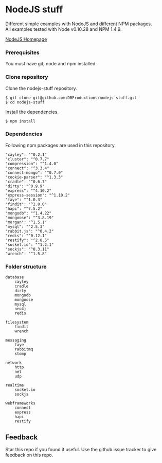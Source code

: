 # NodeJS stuff

Different simple examples with NodeJS and different NPM packages.  
All examples tested with Node v0.10.28 and NPM 1.4.9.  

[NodeJS Homepage](http://www.nodejs.org)

### Prerequisites

You must have git, node and npm installed.  

### Clone repository

Clone the nodejs-stuff repository.

    $ git clone git@github.com:DBProductions/nodejs-stuff.git
    $ cd nodejs-stuff

Install the dependencies.

    $ npm install

### Dependencies

Following npm packages are used in this repository.

    "cayley": "^0.2.1"
    "cluster": "^0.7.7"
    "compression": "^1.4.0"
    "connect": "^3.3.4"
    "connect-mongo": "^0.7.0"
    "cookie-parser": "^1.3.3"
    "cradle": "^0.6.7"
    "dirty": "^0.9.9"
    "express": "^4.10.2"
    "express-session": "^1.10.2"
    "faye": "^1.0.3"
    "findit": "^2.0.0"
    "hapi": "^7.5.2"
    "mongodb": "^1.4.22"
    "mongoose": "^3.8.19"
    "morgan": "^1.5.1"
    "mysql": "^2.5.3"
    "rabbit.js": "^0.4.2"
    "redis": "^0.12.1"
    "restify": "^2.8.5"
    "socket.io": "^1.2.1"
    "sockjs": "^0.3.11"
    "wrench": "^1.5.8"

### Folder structure

    database
        cayley
        cradle
        dirty
        mongodb
        mongoose
        mysql
        neo4j
        redis

    filesystem
        findit
        wrench

    messaging
        faye
        rabbitmq
        stomp

    network
        http
        net
        udp

    realtime
        socket.io
        sockjs

    webframeworks
        connect
        express
        hapi
        restify

## Feedback
Star this repo if you found it useful. Use the github issue tracker to give feedback on this repo.